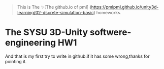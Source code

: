 >This is The :sparkles:[The github.io of pml] (https://pmlpml.github.io/unity3d-learning/02-dscrete-simulation-basic) homeworks.

# The SYSU 3D-Unity softwere-engineering HW1
And that is my first try to write in github.if it has some wrong,thanks for pointing it.
